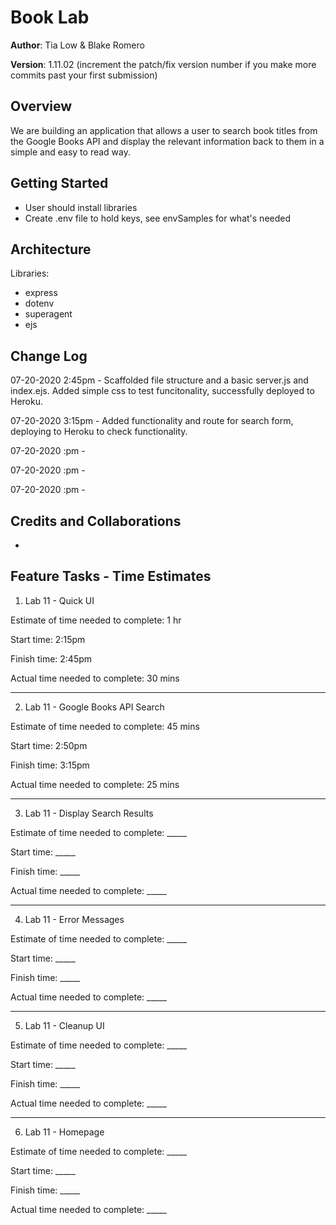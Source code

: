 # Book Lab

**Author**: Tia Low & Blake Romero

**Version**: 1.11.02 (increment the patch/fix version number if you make more commits past your first submission)

## Overview
We are building an application that allows a user to search book titles from the Google Books API and display the relevant information back to them in a simple and easy to read way. 

## Getting Started
- User should install libraries
- Create .env file to hold keys, see envSamples for what's needed

## Architecture
Libraries:
  - express
  - dotenv
  - superagent
  - ejs

## Change Log
 <!-- Use this area to document the iterative changes made to your application as each feature is successfully implemented. Use time stamps. Here's an examples: -->

07-20-2020 2:45pm - Scaffolded file structure and a basic server.js and index.ejs. Added simple css to test funcitonality, successfully deployed to Heroku. 

07-20-2020 3:15pm - Added functionality and route for search form, deploying to Heroku to check functionality.  

07-20-2020 :pm - 

07-20-2020 :pm - 

07-20-2020 :pm - 



## Credits and Collaborations
- 


## Feature Tasks - Time Estimates

1. Lab 11 - Quick UI

Estimate of time needed to complete: 1 hr

Start time: 2:15pm

Finish time: 2:45pm

Actual time needed to complete: 30 mins
<hr>


2. Lab 11 - Google Books API Search

Estimate of time needed to complete: 45 mins

Start time: 2:50pm

Finish time: 3:15pm

Actual time needed to complete: 25 mins
<hr>


3. Lab 11 - Display Search Results

Estimate of time needed to complete: _____

Start time: _____

Finish time: _____

Actual time needed to complete: _____
<hr>


4. Lab 11 - Error Messages

Estimate of time needed to complete: _____

Start time: _____

Finish time: _____

Actual time needed to complete: _____
<hr>


5. Lab 11 - Cleanup UI

Estimate of time needed to complete: _____

Start time: _____

Finish time: _____

Actual time needed to complete: _____
<hr>


6. Lab 11 - Homepage

Estimate of time needed to complete: _____

Start time: _____

Finish time: _____

Actual time needed to complete: _____



